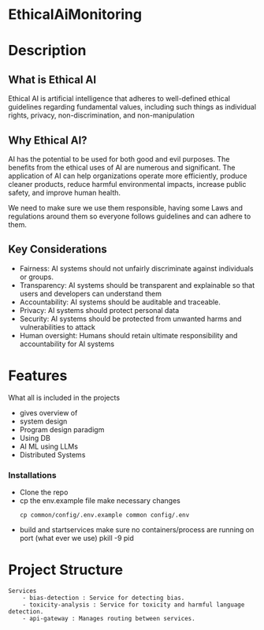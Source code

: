 # EthicalAiMonitoring


# Description

## What is Ethical AI
Ethical AI is artificial intelligence that adheres to well-defined ethical guidelines regarding fundamental values, including such things as individual rights, privacy, non-discrimination, and non-manipulation

## Why Ethical AI?
AI has the potential to be used for both good and evil purposes. The benefits from the ethical uses of AI are numerous and significant. The application of AI can help organizations operate more efficiently, produce cleaner products, reduce harmful environmental impacts, increase public safety, and improve human health.

We need to make sure we use them responsible, having some Laws and regulations around them so everyone follows guidelines and can adhere to them.

## Key Considerations
- Fairness: AI systems should not unfairly discriminate against individuals or groups. 
- Transparency: AI systems should be transparent and explainable so that users and developers can understand them
- Accountability: AI systems should be auditable and traceable.
- Privacy: AI systems should protect personal data
- Security: AI systems should be protected from unwanted harms and vulnerabilities to attack
- Human oversight: Humans should retain ultimate responsibility and accountability for AI systems



# Features
What all is included in the projects
- gives overview of
- system design
- Program design paradigm
- Using DB
- AI ML using LLMs
- Distributed Systems

### Installations
- Clone the repo
- cp the env.example file make necessary changes
    ```
    cp common/config/.env.example common config/.env
    ```
- build and startservices make sure no containers/process are running on port (what ever we use)
        pkill -9 pid

# Project Structure

    Services
        - bias-detection : Service for detecting bias.
        - toxicity-analysis : Service for toxicity and harmful language detection.
        - api-gateway : Manages routing between services.


